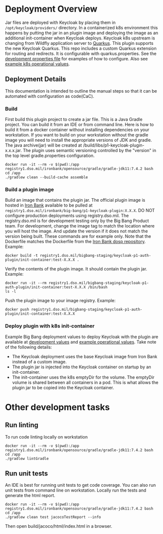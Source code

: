 # Deployment Overview
Jar files are deployed with Keycloak by placing them in `/opt/keycloak/providers/` directory. In a containerized k8s environment this happens by putting the jar in an plugin image and deploying the image as an additional init-container when Keycloak deploys. Keycloak k8s upstream is changing from Wildfly application server to  [Quarkus](https://www.keycloak.org/migration/migrating-to-quarkus). This plugin supports the new Keycloak Quarkus.
This repo includes a custom Quarkus extension for routing and redirects. It is configurable with quarkus.properties. See the [development properties file](quarkus-ext-routing/deployment/src/main/resources/application-quarkusdev.properties) for examples of how to configure. Also see [example k8s operational values](https://repo1.dso.mil/big-bang/bigbang/-/blob/master/docs/assets/configs/example/keycloak-prod-values.yaml).

## Deployment Details
This documentation is intended to outline the manual steps so that it can be automated with configuration as code(CaC).

### Build
First build this plugin project to create a jar file. This is a Java Gradle project. You can build it from an IDE or from command line. Here is how to build it from a docker container without installing dependencies on your workstation. If you want to build on your workstation without the gradle image you will need to install the appropriate versions of JDK and gradle. The java archive(jar) will be created at /build/libs/p1-keycloak-plugin-x.x.x.jar. The plugin uses semantic versioning controlled by the "version" in the top level gradle.properties configuration.
```
docker run -it --rm -v $(pwd):/app registry1.dso.mil/ironbank/opensource/gradle/gradle-jdk11:7.4.2 bash
cd /app
./gradlew clean --build-cache assemble
```

### Build a plugin image
Build an image that contains the plugin jar. The official plugin image is hosted in [Iron Bank](https://ironbank.dso.mil/repomap/details;registry1Path=big-bang%252Fp1-keycloak-plugin) available to be pulled at `registry1.dso.mil/ironbank/big-bang/p1-keycloak-plugin:X.X.X`. DO NOT configure production deployments using registry.dso.mil. The registry.dso.mil is for development testing only by the Big Bang Product team. For development, change the image tag to match the location where you will host the image. And update the version if it does not match the version being built. These commands are for example only. Note that the Dockerfile matches the Dockerfile from the [Iron Bank dosp repository](https://repo1.dso.mil/dsop/big-bang/p1-keycloak-plugin/-/blob/development/Dockerfile). Example:
```
docker build -t registry1.dso.mil/bigbang-staging/keycloak-p1-auth-plugin/init-container:test-X.X.X .
```
Verify the contents of the plugin image. It should contain the plugin jar. Example:
```
docker run -it --rm registry1.dso.mil/bigbang-staging/keycloak-p1-auth-plugin/init-container:test-X.X.X /bin/bash
ls -l
```
Push the plugin image to your image registry. Example:
```
docker push registry1.dso.mil/bigbang-staging/keycloak-p1-auth-plugin/init-container:test-X.X.X
``` 
    
### Deploy plugin with k8s init-container
Example Big Bang deployment values to deploy Keycloak with the plugin are available at [development values](https://repo1.dso.mil/big-bang/bigbang/-/blob/master/docs/assets/configs/example/keycloak-dev-values.yaml) and [example operational values](https://repo1.dso.mil/big-bang/bigbang/-/blob/master/docs/assets/configs/example/keycloak-prod-values.yaml). Take note of the following details:
- The Keycloak deployment uses the base Keycloak image from Iron Bank instead of a custom image.
- The plugin jar is injected into the Keycloak container on startup by an init-container.
- The init-container uses the k8s emptyDir for the volume. The emptyDir volume is shared between all containers in a pod. This is what allows the plugin jar to be copied into the Keycloak container.

# Other development tasks
## Run linting
To run code linting locally on workstation
```
docker run -it --rm -v $(pwd):/app registry1.dso.mil/ironbank/opensource/gradle/gradle-jdk11:7.4.2 bash
cd /app
./gradlew lintGradle
```

## Run unit tests
An IDE is best for running unit tests to get code coverage. You can also run unit tests from command line on workstation.
Locally run the tests and generate the html report.
```
docker run -it --rm -v $(pwd):/app registry1.dso.mil/ironbank/opensource/gradle/gradle-jdk11:7.4.2 bash
cd /app
./gradlew clean test jacocoTestReport --info
```
Then open build/jacoco/html/index.html in a browser.
